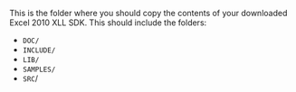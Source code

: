 This is the folder where you should copy the contents of your downloaded Excel 2010 XLL SDK. This should include the folders:

- `DOC/`
- `INCLUDE/`
- `LIB/`
- `SAMPLES/`
- `SRC`/
